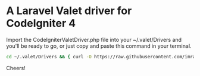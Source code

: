 # A Laravel Valet driver for CodeIgniter 4

Import the CodeIgniterValetDriver.php file into your ~/.valet/Drivers and you'll be ready to go, or just copy and paste this command in your terminal.

```bash
cd ~/.valet/Drivers && { curl -O https://raw.githubusercontent.com/imranrbx/laravel-valet-codeigniter/master/CodeIgniterValetDriver.php ; cd - ; }
```

Cheers!
